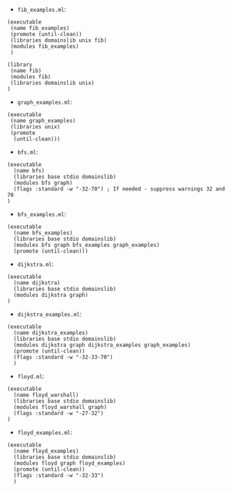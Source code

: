- `fib_examples.ml`:
```
(executable
 (name fib_examples)
 (promote (until-clean))
 (libraries domainslib unix fib)
 (modules fib_examples)
 )

(library
 (name fib)
 (modules fib)
 (libraries domainslib unix)
)
```

- `graph_examples.ml`:
```
(executable
 (name graph_examples)
 (libraries unix)
 (promote
  (until-clean)))
```

- `bfs.ml`:
```
(executable
  (name bfs)
  (libraries base stdio domainslib)
  (modules bfs graph)
  (flags :standard -w "-32-70") ; If needed - suppress warnings 32 and 70
)
```

- `bfs_examples.ml`:
```
(executable
  (name bfs_examples)
  (libraries base stdio domainslib)
  (modules bfs graph bfs_examples graph_examples)
  (promote (until-clean)))
```

- `dijkstra.ml`:
```
(executable
  (name dijkstra)
  (libraries base stdio domainslib)
  (modules dijkstra graph)
)
```

- `dijkstra_examples.ml`:
```
(executable
  (name dijkstra_examples)
  (libraries base stdio domainslib)
  (modules dijkstra graph dijkstra_examples graph_examples)
  (promote (until-clean))
  (flags :standard -w "-32-33-70")
  )
```

- `floyd.ml`:

```
(executable
  (name floyd_warshall)
  (libraries base stdio domainslib)
  (modules floyd_warshall graph)
  (flags :standard -w "-27-32")
)
```

- `floyd_examples.ml`:
```
(executable
  (name floyd_examples)
  (libraries base stdio domainslib)
  (modules floyd graph floyd_examples)
  (promote (until-clean))
  (flags :standard -w "-32-33")
  )
```
